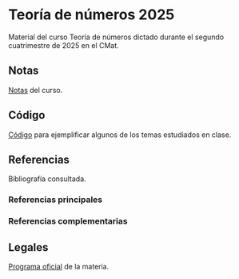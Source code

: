 # Teoría de números 2025
Material del curso Teoría de números dictado durante el segundo cuatrimestre
de 2025 en el CMat.

## Notas
[Notas](https://github.com/danielmejail/teoria-de-numeros-2025/blob/main/notas-para-el-curso/notas-para-el-curso.pdf) del curso.

## Código
[Código](/gp) para ejemplificar algunos de los temas estudiados en clase.

## Referencias
Bibliografía consultada.

### Referencias principales

### Referencias complementarias

## Legales
[Programa oficial](https://github.com/danielmejail/teoria-de-numeros-2025/blob/main/programa-teoria-de-numeros-2025.pdf) de la materia.

